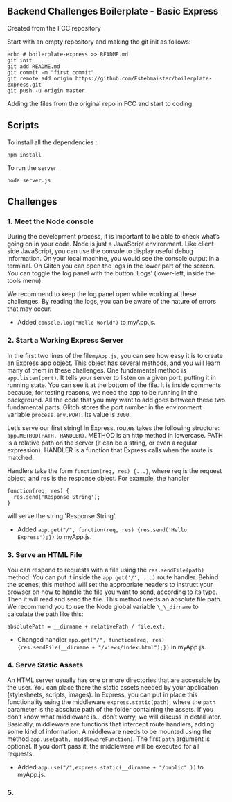 ## Backend Challenges Boilerplate - Basic Express

Created from the FCC repository

Start with an empty repository and making the git init as follows:

```git
echo # boilerplate-express >> README.md
git init
git add README.md
git commit -m "first commit"
git remote add origin https://github.com/Estebmaister/boilerplate-express.git
git push -u origin master
```

Adding the files from the original repo in FCC and start to coding.

## Scripts

To install all the dependencies :

```npm
npm install
```

To run the server

```node
node server.js
```

## Challenges

### 1. Meet the Node console

During the development process, it is important to be able to check what’s going on in your code. Node is just a JavaScript environment. Like client side JavaScript, you can use the console to display useful debug information. On your local machine, you would see the console output in a terminal. On Glitch you can open the logs in the lower part of the screen. You can toggle the log panel with the button ‘Logs’ (lower-left, inside the tools menu).

We recommend to keep the log panel open while working at these challenges. By reading the logs, you can be aware of the nature of errors that may occur.

- Added `console.log("Hello World")` to myApp.js.

### 2. Start a Working Express Server

In the first two lines of the file`myApp.js`, you can see how easy it is to create an Express app object. This object has several methods, and you will learn many of them in these challenges. One fundamental method is `app.listen(port)`. It tells your server to listen on a given port, putting it in running state. You can see it at the bottom of the file. It is inside comments because, for testing reasons, we need the app to be running in the background. All the code that you may want to add goes between these two fundamental parts. Glitch stores the port number in the environment variable `process.env.PORT`. Its value is `3000`.

Let’s serve our first string! In Express, routes takes the following structure: `app.METHOD(PATH, HANDLER)`. METHOD is an http method in lowercase. PATH is a relative path on the server (it can be a string, or even a regular expression). HANDLER is a function that Express calls when the route is matched.

Handlers take the form `function(req, res) {...}`, where req is the request object, and res is the response object. For example, the handler

```node
function(req, res) {
  res.send('Response String');
}
```

will serve the string 'Response String'.

- Added `app.get("/", function(req, res) {res.send('Hello Express');})` to myApp.js.

### 3. Serve an HTML File

You can respond to requests with a file using the `res.sendFile(path)` method. You can put it inside the `app.get('/', ...)` route handler. Behind the scenes, this method will set the appropriate headers to instruct your browser on how to handle the file you want to send, according to its type. Then it will read and send the file. This method needs an absolute file path. We recommend you to use the Node global variable `\_\_dirname` to calculate the path like this:

```node
absolutePath = __dirname + relativePath / file.ext;
```

- Changed handler `app.get("/", function(req, res) {res.sendFile(__dirname + "/views/index.html");})` in myApp.js.

### 4. Serve Static Assets

An HTML server usually has one or more directories that are accessible by the user. You can place there the static assets needed by your application (stylesheets, scripts, images). In Express, you can put in place this functionality using the middleware `express.static(path)`, where the `path` parameter is the absolute path of the folder containing the assets. If you don’t know what middleware is... don’t worry, we will discuss in detail later. Basically, middleware are functions that intercept route handlers, adding some kind of information. A middleware needs to be mounted using the method `app.use(path, middlewareFunction)`. The first `path` argument is optional. If you don’t pass it, the middleware will be executed for all requests.

- Added `app.use("/",express.static(__dirname + "/public" ))` to myApp.js.

### 5.
